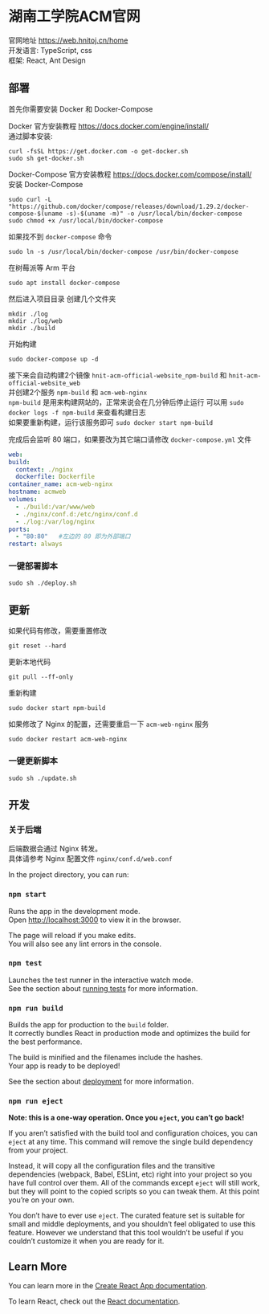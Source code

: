 # 湖南工学院ACM官网

官网地址 <https://web.hnitoj.cn/home>  
开发语言: TypeScript, css  
框架: React, Ant Design

## 部署

首先你需要安装 Docker 和 Docker-Compose

Docker 官方安装教程 <https://docs.docker.com/engine/install/>  
通过脚本安装:
```shell
curl -fsSL https://get.docker.com -o get-docker.sh
sudo sh get-docker.sh
```
Docker-Compose 官方安装教程 <https://docs.docker.com/compose/install/>  
安装 Docker-Compose

````shell
sudo curl -L "https://github.com/docker/compose/releases/download/1.29.2/docker-compose-$(uname -s)-$(uname -m)" -o /usr/local/bin/docker-compose
sudo chmod +x /usr/local/bin/docker-compose
````

如果找不到 `docker-compose` 命令

```shell
sudo ln -s /usr/local/bin/docker-compose /usr/bin/docker-compose
```

在树莓派等 Arm 平台

````shell
sudo apt install docker-compose
````

然后进入项目目录
创建几个文件夹

```shell
mkdir ./log
mkdir ./log/web
mkdir ./build
```

开始构建

```shell
sudo docker-compose up -d
```

接下来会自动构建2个镜像 `hnit-acm-official-website_npm-build` 和 `hnit-acm-official-website_web`  
并创建2个服务 `npm-build` 和 `acm-web-nginx`  
`npm-build` 是用来构建网站的，正常来说会在几分钟后停止运行
可以用 `sudo docker logs -f npm-build` 来查看构建日志  
如果要重新构建，运行该服务即可 `sudo docker start npm-build`

完成后会监听 80 端口，如果要改为其它端口请修改 `docker-compose.yml` 文件
```yaml
web:
build:
  context: ./nginx
  dockerfile: Dockerfile
container_name: acm-web-nginx
hostname: acmweb
volumes:
  - ./build:/var/www/web
  - ./nginx/conf.d:/etc/nginx/conf.d
  - ./log:/var/log/nginx
ports:
  - "80:80"   #左边的 80 即为外部端口
restart: always
```

### 一键部署脚本
```shell
sudo sh ./deploy.sh
```

## 更新

如果代码有修改，需要重置修改
```shell
git reset --hard
```

更新本地代码
```shell
git pull --ff-only
```

重新构建

```shell
sudo docker start npm-build
```

如果修改了 Nginx 的配置，还需要重启一下 `acm-web-nginx` 服务

```shell
sudo docker restart acm-web-nginx
```

### 一键更新脚本
```shell
sudo sh ./update.sh
```

## 开发

### 关于后端

后端数据会通过 Nginx 转发。  
具体请参考 Nginx 配置文件 `nginx/conf.d/web.conf`

In the project directory, you can run:

### `npm start`

Runs the app in the development mode.\
Open [http://localhost:3000](http://localhost:3000) to view it in the browser.

The page will reload if you make edits.\
You will also see any lint errors in the console.

### `npm test`

Launches the test runner in the interactive watch mode.\
See the section about [running tests](https://facebook.github.io/create-react-app/docs/running-tests) for more information.

### `npm run build`

Builds the app for production to the `build` folder.\
It correctly bundles React in production mode and optimizes the build for the best performance.

The build is minified and the filenames include the hashes.\
Your app is ready to be deployed!

See the section about [deployment](https://facebook.github.io/create-react-app/docs/deployment) for more information.

### `npm run eject`

**Note: this is a one-way operation. Once you `eject`, you can’t go back!**

If you aren’t satisfied with the build tool and configuration choices, you can `eject` at any time. This command will remove the single build dependency from your project.

Instead, it will copy all the configuration files and the transitive dependencies (webpack, Babel, ESLint, etc) right into your project so you have full control over them. All of the commands except `eject` will still work, but they will point to the copied scripts so you can tweak them. At this point you’re on your own.

You don’t have to ever use `eject`. The curated feature set is suitable for small and middle deployments, and you shouldn’t feel obligated to use this feature. However we understand that this tool wouldn’t be useful if you couldn’t customize it when you are ready for it.

## Learn More

You can learn more in the [Create React App documentation](https://facebook.github.io/create-react-app/docs/getting-started).

To learn React, check out the [React documentation](https://reactjs.org/).
